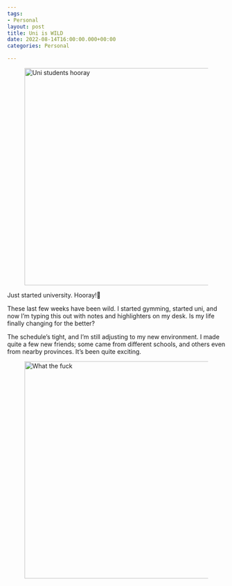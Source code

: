 ```yaml
---
tags:
- Personal
layout: post
title: Uni is WILD
date: 2022-08-14T16:00:00.000+00:00
categories: Personal

---
```

<figure><img src="https://cdn.discordapp.com/attachments/993410728088305734/1008758735939846254/students-9709361.jpg" alt="Uni students hooray" style="width:500px;"> <figcaption></figcaption> </figure>

Just started university. Hooray!🥳

These last few weeks have been wild. I started gymming, started uni, and now I’m typing this out with notes and highlighters on my desk. Is my life finally changing for the better?

The schedule’s tight, and I’m still adjusting to my new environment. I made quite a few new friends; some came from different schools, and others even from nearby provinces. It’s been quite exciting.

<figure><img src="https://cdn.discordapp.com/attachments/993410728088305734/1008759144565723196/wr4w81z7nng61.png" alt="What the fuck" style="width:500px;"> <figcaption></figcaption> </figure>
